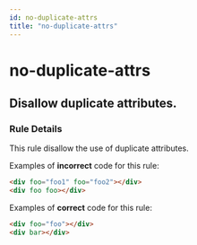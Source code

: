 ```yaml
---
id: no-duplicate-attrs
title: "no-duplicate-attrs"
---
```


# no-duplicate-attrs

## Disallow duplicate attributes.

### Rule Details

This rule disallow the use of duplicate attributes.

Examples of **incorrect** code for this rule:

```html
<div foo="foo1" foo="foo2"></div>
<div foo foo></div>
```

Examples of **correct** code for this rule:

```html
<div foo="foo"></div>
<div bar></div>
```
